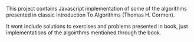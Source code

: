 This project contains Javascript implementation of some of the algorithms presented in classic Introduction To Algorithms (Thomas H. Cormen).

It wont include solutions to exercises and problems presented in book, just implementations of the algoirthms mentioned through the book.
